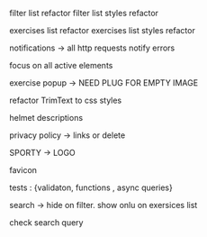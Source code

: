 filter list refactor
filter list styles refactor

exercises list refactor
exercises list styles refactor

notifications -> all http requests notify errors

focus on all active elements

exercise popup -> NEED PLUG FOR EMPTY IMAGE

refactor TrimText to css styles

helmet descriptions

privacy policy -> links or delete

SPORTY -> LOGO

favicon

tests : {validaton, functions , async queries}

search -> hide on filter. show onlu on exersices list

check search query
